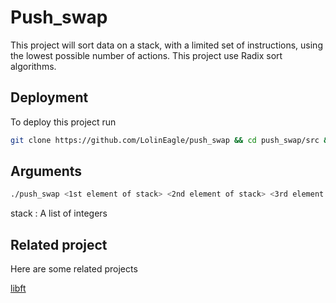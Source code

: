 # Push_swap
This project will sort data on a stack, with a limited set of instructions, using the lowest possible number of actions. This project use Radix sort algorithms.

## Deployment
To deploy this project run
```bash
git clone https://github.com/LolinEagle/push_swap && cd push_swap/src && make && ./push_swap 4 3 1 2
```

## Arguments
```bash
./push_swap <1st element of stack> <2nd element of stack> <3rd element of stack> ...
```
stack : A list of integers

## Related project
Here are some related projects

[libft](https://github.com/LolinEagle/libft)
